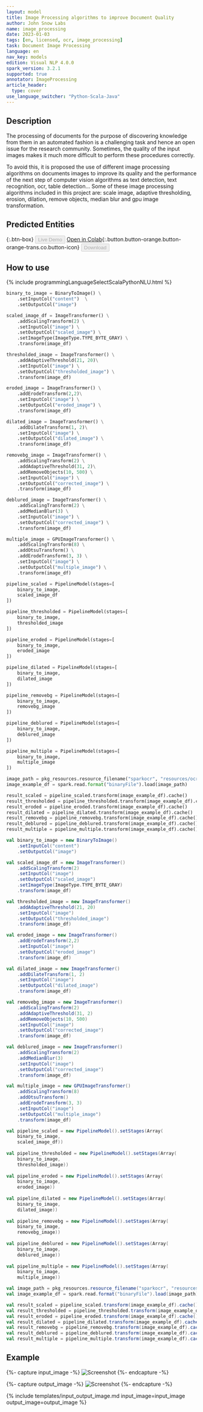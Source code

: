 ```yaml
---
layout: model
title: Image Processing algorithms to improve Document Quality
author: John Snow Labs
name: image_processing
date: 2023-01-03
tags: [en, licensed, ocr, image_processing]
task: Document Image Processing
language: en
nav_key: models
edition: Visual NLP 4.0.0
spark_version: 3.2.1
supported: true
annotator: ImageProcessing
article_header:
  type: cover
use_language_switcher: "Python-Scala-Java"
---
```


## Description

The processing of documents for the purpose of discovering  knowledge from them in an automated fashion is a challenging task and hence an open issue for the research community. Sometimes, the quality of the input images makes it much more difficult to perform these procedures correctly.

To avoid this, it is proposed the use of different image processing algorithms on documents images to improve its quality and the performance of the next step of computer vision algorithms as text detection, text recognition, ocr, table detection... Some of these image processing algorithms included in this project are: scale image, adaptive thresholding, erosion, dilation, remove objects, median blur and gpu image transformation.

## Predicted Entities

{:.btn-box}
<button class="button button-orange" disabled>Live Demo</button>
[Open in Colab](https://github.com/JohnSnowLabs/spark-ocr-workshop/blob/master/tutorials/Certification_Trainings/1.2.Image_processing.ipynb){:.button.button-orange.button-orange-trans.co.button-icon}
<button class="button button-orange" disabled>Download</button>

## How to use

<div class="tabs-box" markdown="1">
{% include programmingLanguageSelectScalaPythonNLU.html %}

```python
binary_to_image = BinaryToImage() \
    .setInputCol("content")  \
    .setOutputCol("image") 

scaled_image_df = ImageTransformer() \
    .addScalingTransform(2) \
    .setInputCol("image") \
    .setOutputCol("scaled_image") \
    .setImageType(ImageType.TYPE_BYTE_GRAY) \
    .transform(image_df)

thresholded_image = ImageTransformer() \
    .addAdaptiveThreshold(21, 20)\
    .setInputCol("image") \
    .setOutputCol("thresholded_image") \
    .transform(image_df)

eroded_image = ImageTransformer() \
    .addErodeTransform(2,2)\
    .setInputCol("image") \
    .setOutputCol("eroded_image") \
    .transform(image_df)

dilated_image = ImageTransformer() \
    .addDilateTransform(1, 2)\
    .setInputCol("image") \
    .setOutputCol("dilated_image") \
    .transform(image_df)

removebg_image = ImageTransformer() \
    .addScalingTransform(2) \
    .addAdaptiveThreshold(31, 2)\
    .addRemoveObjects(10, 500) \
    .setInputCol("image") \
    .setOutputCol("corrected_image") \
    .transform(image_df)

deblured_image = ImageTransformer() \
    .addScalingTransform(2) \
    .addMedianBlur(3) \
    .setInputCol("image") \
    .setOutputCol("corrected_image") \
    .transform(image_df)

multiple_image = GPUImageTransformer() \
    .addScalingTransform(8) \
    .addOtsuTransform() \
    .addErodeTransform(3, 3) \
    .setInputCol("image") \
    .setOutputCol("multiple_image") \
    .transform(image_df)

pipeline_scaled = PipelineModel(stages=[
    binary_to_image,
    scaled_image_df
])

pipeline_thresholded = PipelineModel(stages=[
    binary_to_image,
    thresholded_image
])

pipeline_eroded = PipelineModel(stages=[
    binary_to_image,
    eroded_image
])

pipeline_dilated = PipelineModel(stages=[
    binary_to_image,
    dilated_image
])

pipeline_removebg = PipelineModel(stages=[
    binary_to_image,
    removebg_image
])

pipeline_deblured = PipelineModel(stages=[
    binary_to_image,
    deblured_image
])

pipeline_multiple = PipelineModel(stages=[
    binary_to_image,
    multiple_image
])

image_path = pkg_resources.resource_filename("sparkocr", "resources/ocr/images/check.jpg")
image_example_df = spark.read.format("binaryFile").load(image_path)

result_scaled = pipeline_scaled.transform(image_example_df).cache()
result_thresholded = pipeline_thresholded.transform(image_example_df).cache()
result_eroded = pipeline_eroded.transform(image_example_df).cache()
result_dilated = pipeline_dilated.transform(image_example_df).cache()
result_removebg = pipeline_removebg.transform(image_example_df).cache()
result_deblured = pipeline_deblured.transform(image_example_df).cache()
result_multiple = pipeline_multiple.transform(image_example_df).cache()
```
```scala
val binary_to_image = new BinaryToImage() 
    .setInputCol("content")  
    .setOutputCol("image") 

val scaled_image_df = new ImageTransformer() 
    .addScalingTransform(2) 
    .setInputCol("image") 
    .setOutputCol("scaled_image") 
    .setImageType(ImageType.TYPE_BYTE_GRAY) 
    .transform(image_df)

val thresholded_image = new ImageTransformer() 
    .addAdaptiveThreshold(21, 20)
    .setInputCol("image") 
    .setOutputCol("thresholded_image") 
    .transform(image_df)

val eroded_image = new ImageTransformer() 
    .addErodeTransform(2,2)
    .setInputCol("image") 
    .setOutputCol("eroded_image") 
    .transform(image_df)

val dilated_image = new ImageTransformer() 
    .addDilateTransform(1, 2)
    .setInputCol("image") 
    .setOutputCol("dilated_image") 
    .transform(image_df)

val removebg_image = new ImageTransformer() 
    .addScalingTransform(2) 
    .addAdaptiveThreshold(31, 2)
    .addRemoveObjects(10, 500) 
    .setInputCol("image") 
    .setOutputCol("corrected_image") 
    .transform(image_df)

val deblured_image = new ImageTransformer() 
    .addScalingTransform(2) 
    .addMedianBlur(3) 
    .setInputCol("image") 
    .setOutputCol("corrected_image") 
    .transform(image_df)

val multiple_image = new GPUImageTransformer() 
    .addScalingTransform(8) 
    .addOtsuTransform() 
    .addErodeTransform(3, 3) 
    .setInputCol("image") 
    .setOutputCol("multiple_image") 
    .transform(image_df)

val pipeline_scaled = new PipelineModel().setStages(Array(
    binary_to_image, 
    scaled_image_df))
    
val pipeline_thresholded = new PipelineModel().setStages(Array(
    binary_to_image, 
    thresholded_image))
    
val pipeline_eroded = new PipelineModel().setStages(Array(
    binary_to_image, 
    eroded_image))
    
val pipeline_dilated = new PipelineModel().setStages(Array(
    binary_to_image, 
    dilated_image))
    
val pipeline_removebg = new PipelineModel().setStages(Array(
    binary_to_image, 
    removebg_image))
    
val pipeline_deblured = new PipelineModel().setStages(Array(
    binary_to_image, 
    deblured_image))
    
val pipeline_multiple = new PipelineModel().setStages(Array(
    binary_to_image, 
    multiple_image))

val image_path = pkg_resources.resource_filename("sparkocr", "resources/ocr/images/check.jpg")
val image_example_df = spark.read.format("binaryFile").load(image_path)

val result_scaled = pipeline_scaled.transform(image_example_df).cache()
val result_thresholded = pipeline_thresholded.transform(image_example_df).cache()
val result_eroded = pipeline_eroded.transform(image_example_df).cache()
val result_dilated = pipeline_dilated.transform(image_example_df).cache()
val result_removebg = pipeline_removebg.transform(image_example_df).cache()
val result_deblured = pipeline_deblured.transform(image_example_df).cache()
val result_multiple = pipeline_multiple.transform(image_example_df).cache()
```
</div>

## Example

{%- capture input_image -%}
![Screenshot](/assets/images/examples_ocr/image2.png)
{%- endcapture -%}

{%- capture output_image -%}
![Screenshot](/assets/images/examples_ocr/image2_out2.png)
{%- endcapture -%}


{% include templates/input_output_image.md
input_image=input_image
output_image=output_image
%}